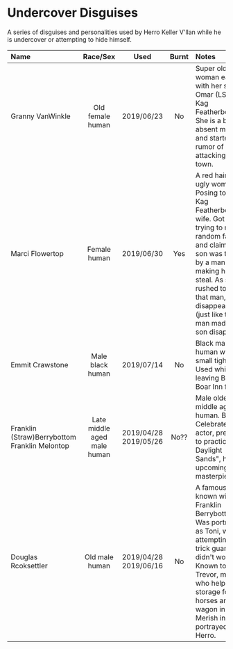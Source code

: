 # Undercover Disguises

A series of disguises and personalities used by Herro Keller V'llan while he is undercover
or attempting to hide himself.


| Name | Race/Sex | Used | Burnt | Notes |
|:---- |:--------:|:----:|:-----:|:----- |
| Granny VanWinkle | Old female human | 2019/06/23 | No | Super old woman eats with her some Omar (LS) and Kag Featherbottom. She is a bit absent minded and started a rumor of goblins attacking in town. |
| Marci Flowertop | Female human | 2019/06/30 | Yes | A red haired tall ugly woman. Posing to be Kag Featherbottom's wife. Got caught trying to rob a random family and claimed her son was taken by a man making her steal. As she rushed to attack that man, she disappeared (just like the man made her son disappear). |
| Emmit Crawstone | Male black human | 2019/07/14 | No | Black male human with a small tight afro. Used while leaving Blue Boar Inn fire. |
| Franklin (Straw)Berrybottom<br/>Franklin Melontop | Late middle aged male human | 2019/04/28<br/>2019/05/26 | No?? | Male older (late middle age) human. Bald. Celebrated actor, preparing to practice "The Daylight Sands", his upcoming masterpiece. |
| Douglas Rcoksettler | Old male human | 2019/04/28<br/>2019/06/16 | No | A famous actor, known with Franklin Berrybottom. Was portrayed as Toni, while attempting to trick guards but didn't work. Known to Trevor, man who helped find storage for horses and wagon in Merish initially, portrayed as Herro. |
